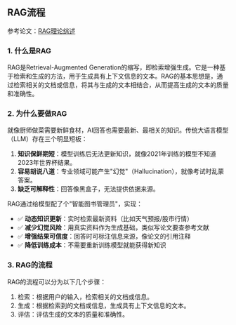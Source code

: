 ## RAG流程
参考论文：[RAG理论综述](https://blog.csdn.net/beingstrong/article/details/136598483)

### 1. 什么是RAG
RAG是Retrieval-Augmented Generation的缩写，即检索增强生成。它是一种基于检索和生成的方法，用于生成具有上下文信息的文本。RAG的基本思想是，通过检索相关的文档或信息，将其与生成的文本相结合，从而提高生成的文本的质量和准确性。

### 2. 为什么要做RAG
就像厨师做菜需要新鲜食材，AI回答也需要最新、最相关的知识。传统大语言模型（LLM）存在三个明显短板：
1. **知识保鲜期短**：模型训练后无法更新知识，就像2021年训练的模型不知道2023年世界杯结果。
2. **容易胡说八道**：专业领域可能产生"幻觉"（Hallucination），就像考试时乱蒙答案。
3. **缺乏可解释性**：回答像黑盒子，无法提供依据来源。

RAG通过给模型配了个"智能图书管理员"，实现：
- ✅ **动态知识更新**：实时检索最新资料（比如天气预报/股市行情）
- ✅ **减少幻觉风险**：用真实资料作为生成基础，类似写论文要查参考文献
- ✅ **增强结果可信度**：回答时可标注信息来源，像论文的引用注释
- ✅ **降低训练成本**：不需要重新训练模型就能获得新知识

### 3. RAG的流程
RAG的流程可以分为以下几个步骤：
1. 检索：根据用户的输入，检索相关的文档或信息。
2. 生成：根据检索到的文档或信息，生成具有上下文信息的文本。
3. 评估：评估生成的文本的质量和准确性。

